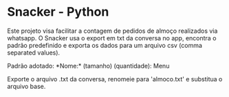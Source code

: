 # Snacker - Python

Este projeto visa facilitar a contagem de pedidos de almoço realizados via whatsapp. O Snacker usa o export em txt da conversa no app, encontra o padrão predefinido e exporta os dados para um arquivo csv (comma separated values).

Padrão adotado: \*Nome:\* (tamanho) (quantidade): Menu

Exporte o arquivo .txt da conversa, renomeie para 'almoco.txt' e substitua o arquivo base. 


